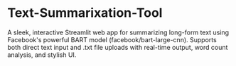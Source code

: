 # Text-Summarixation-Tool
A sleek, interactive Streamlit web app for summarizing long-form text using Facebook's powerful BART model (facebook/bart-large-cnn). Supports both direct text input and .txt file uploads with real-time output, word count analysis, and stylish UI.
